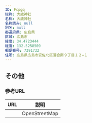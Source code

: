 ```yaml
---
ID: Fcpgq
総称: 大歳神社
名称: 大歳神社
名称読み: null
別名: null
都道府県: 広島県
区域: 広島市
緯度: 34.4723444
経度: 132.5258509
郵便番号: 7391732
住所: 広島県広島市安佐北区落合南９丁目１２−１
---
```


## その他

### 参考URL

| URL | 説明          |
| --- | ------------- |
|     | OpenStreetMap |
